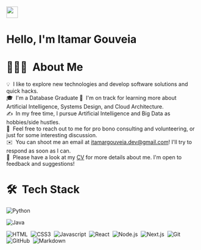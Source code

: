

### <img src="https://media.giphy.com/media/hvRJCLFzcasrR4ia7z/giphy.gif" width="30px"><h1>Hello, I'm Itamar Gouveia</h1> 

<!-- ## 👋 &nbsp;Hey there! I'm Aditya -->

# 👨🏻‍💻 &nbsp;About Me

💡 &nbsp;I like to explore new technologies and develop software solutions and quick hacks.\
🎓 &nbsp;I'm a Database Graduate
🌱 &nbsp;I'm on track for learning more about Artificial Intelligence, Systems Design, and Cloud Architecture.\
✍️ &nbsp;In my free time, I pursue Artificial Intelligence and Big Data as hobbies/side hustles.\
💬 &nbsp;Feel free to reach out to me for pro bono consulting and volunteering, or just for some interesting discussion.\
✉️ &nbsp;You can shoot me an email at itamargouveia.dev@gmail.com! I'll try to respond as soon as I can.\
📄 &nbsp;Please have a look at my [CV](https://www.itamargouveia.com.br/cv) for more details about me. I'm open to feedback and suggestions!



# 🛠 &nbsp;Tech Stack

![Python](https://img.shields.io/badge/-Python-3e3e3e?style=for-the-badge&logo=python)&nbsp;

![Java](https://img.shields.io/badge/-Java-3e3e3e?style=for-the-badge&logo=Java&logoColor=FFA518)&nbsp;


![HTML](https://img.shields.io/badge/-HTML-3e3e3e?style=for-the-badge&logo=HTML5)&nbsp;
![CSS3](https://img.shields.io/badge/-CSS3-3e3e3e?style=for-the-badge&logo=CSS3&logoColor=1572B6)&nbsp;
![Javascript](https://img.shields.io/badge/-Javascript-3e3e3e?style=for-the-badge&logo=Javascript)&nbsp;
![React](https://img.shields.io/badge/-ReactJS-3e3e3e?style=for-the-badge&logo=react)&nbsp;
![Node.js](https://img.shields.io/badge/-Node.js-3e3e3e?style=for-the-badge&logo=node.js)&nbsp;
![Next.js](https://img.shields.io/badge/-Next.js-3e3e3e?style=for-the-badge&logo=next.js)&nbsp;
![Git](https://img.shields.io/badge/-Git-3e3e3e?style=for-the-badge&logo=git)&nbsp;
![GitHub](https://img.shields.io/badge/-GitHub-3e3e3e?style=for-the-badge&logo=github)&nbsp;
![Markdown](https://img.shields.io/badge/-Markdown-3e3e3e?style=for-the-badge&logo=markdown)



